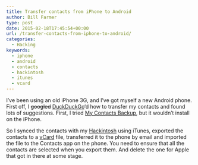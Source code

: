 ```yaml
---
title: Transfer contacts from iPhone to Android
author: Bill Farmer
type: post
date: 2015-02-18T17:45:54+00:00
url: /transfer-contacts-from-iphone-to-android/
categories:
  - Hacking
keywords:
  - iphone
  - android
  - contacts
  - hackintosh
  - itunes
  - vcard
---
```

I&#8217;ve been using an old iPhone 3G, and I&#8217;ve got myself a new Android phone. First off, I ~~googled~~ [DuckDuckGo][1]&#8216;d how to transfer my contacts and found lots of suggestions. First, I tried [My Contacts Backup][2], but it wouldn&#8217;t install on the iPhone.

So I synced the contacts with my [Hackintosh][3] using iTunes, exported the contacts to a [vCard][4] file, transferred it to the phone by email and imported the file to the Contacts app on the phone. You need to ensure that all the contacts are selected when you export them. And delete the one for Apple that got in there at some stage.

 [1]: https://duckduckgo.com
 [2]: https://itunes.apple.com/gb/app/my-contacts-backup/id446784593
 [3]: https://en.wikipedia.org/wiki/OSx86
 [4]: https://en.wikipedia.org/wiki/VCard
